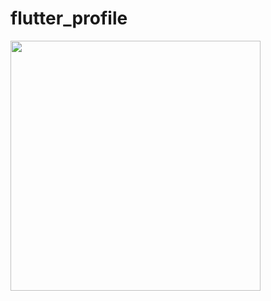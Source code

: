 # flutter_profile




<img src="https://user-images.githubusercontent.com/96834002/166643251-82725205-05c5-4163-8773-d8574f4466d8.png"  height="400">
